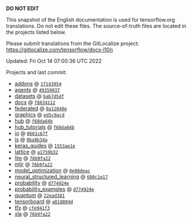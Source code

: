 __DO NOT EDIT__

This snapshot of the English documentation is used for tensorflow.org
translations. Do not edit these files. The source-of-truth files are located in
the projects listed below.

Please submit translations from the GitLocalize project: https://gitlocalize.com/tensorflow/docs-l10n

Updated: Fri Oct 14 07:00:36 UTC 2022

Projects and last commit:

- [addons](https://github.com/tensorflow/addons/tree/master/docs) @ <a href='https://github.com/tensorflow/addons/commit/1f14395415deb3e2dc94da6528ba461ea50c3bfb'><code>1f143954</code></a>
- [agents](https://github.com/tensorflow/agents/tree/master/docs) @ <a href='https://github.com/tensorflow/agents/commit/49359037cd78a0ede75f0c92b41eb904192b5037'><code>49359037</code></a>
- [datasets](https://github.com/tensorflow/datasets/tree/master/docs) @ <a href='https://github.com/tensorflow/datasets/commit/bab7d5df1f5bf6bde71e78f89d6450bcf7fa1dea'><code>bab7d5df</code></a>
- [docs](https://github.com/tensorflow/docs/tree/master/site/en) @ <a href='https://github.com/tensorflow/docs/commit/f863411235c24209073d5138ee2e434c843325ff'><code>f8634112</code></a>
- [federated](https://github.com/tensorflow/federated/tree/main/docs) @ <a href='https://github.com/tensorflow/federated/commit/0a12048eda73a079e5abfc8418dfd0f41057cdac'><code>0a12048e</code></a>
- [graphics](https://github.com/tensorflow/graphics/tree/master/tensorflow_graphics/g3doc) @ <a href='https://github.com/tensorflow/graphics/commit/ed5c9acd2e7b8d44bb23cc0120acea74fdbb77ea'><code>ed5c9acd</code></a>
- [hub](https://github.com/tensorflow/hub/tree/master/docs) @ <a href='https://github.com/tensorflow/hub/commit/f68da64b1474d8600cbb345b9e2b3c1a20bde1b7'><code>f68da64b</code></a>
- [hub_tutorials](https://github.com/tensorflow/hub/tree/master/examples/colab) @ <a href='https://github.com/tensorflow/hub/commit/f68da64b1474d8600cbb345b9e2b3c1a20bde1b7'><code>f68da64b</code></a>
- [io](https://github.com/tensorflow/io/tree/master/docs) @ <a href='https://github.com/tensorflow/io/commit/0661c67f8e7f9e33aca9179afbadee71dd48171c'><code>0661c67f</code></a>
- [js](https://github.com/tensorflow/tfjs-website/tree/master/docs) @ <a href='https://github.com/tensorflow/tfjs-website/commit/9ba8b34adb006d99aebefd35cec44149f1ff3b50'><code>9ba8b34a</code></a>
- [keras_guides](https://github.com/tensorflow/docs/tree/snapshot-keras/site/en/guide/keras) @ <a href='https://github.com/tensorflow/docs/commit/1553ae1e4a149be71703e2ee60173b3d1e0e8c00'><code>1553ae1e</code></a>
- [lattice](https://github.com/tensorflow/lattice/tree/master/docs) @ <a href='https://github.com/tensorflow/lattice/commit/a1759b3243131cafca37d46b1977362dec8abee3'><code>a1759b32</code></a>
- [lite](https://github.com/tensorflow/tensorflow/tree/master/tensorflow/lite/g3doc) @ <a href='https://github.com/tensorflow/tensorflow/commit/76b9fa22857148a562f3d9b5af6843402a93c15b'><code>76b9fa22</code></a>
- [mlir](https://github.com/tensorflow/tensorflow/tree/master/tensorflow/compiler/mlir/g3doc) @ <a href='https://github.com/tensorflow/tensorflow/commit/76b9fa22857148a562f3d9b5af6843402a93c15b'><code>76b9fa22</code></a>
- [model_optimization](https://github.com/tensorflow/model-optimization/tree/master/tensorflow_model_optimization/g3doc) @ <a href='https://github.com/tensorflow/model-optimization/commit/0e08deac13210ca77bcddcfb258e35e42640a164'><code>0e08deac</code></a>
- [neural_structured_learning](https://github.com/tensorflow/neural-structured-learning/tree/master/g3doc) @ <a href='https://github.com/tensorflow/neural-structured-learning/commit/680c1e1712becaea0e68cad571ae3b20ef6655bf'><code>680c1e17</code></a>
- [probability](https://github.com/tensorflow/probability/tree/main/tensorflow_probability/g3doc) @ <a href='https://github.com/tensorflow/probability/commit/d774924e1f8f66f5a0b4735ba95dd5c927a4ae96'><code>d774924e</code></a>
- [probability_examples](https://github.com/tensorflow/probability/tree/main/tensorflow_probability/examples/jupyter_notebooks) @ <a href='https://github.com/tensorflow/probability/commit/d774924e1f8f66f5a0b4735ba95dd5c927a4ae96'><code>d774924e</code></a>
- [quantum](https://github.com/tensorflow/quantum/tree/master/docs) @ <a href='https://github.com/tensorflow/quantum/commit/22ead381acb6446d11b4be17e03d8a57fe59a429'><code>22ead381</code></a>
- [tensorboard](https://github.com/tensorflow/tensorboard/tree/master/docs) @ <a href='https://github.com/tensorflow/tensorboard/commit/a818804d5ba30f4ff9e0f995eb65e867c94a7266'><code>a818804d</code></a>
- [tfx](https://github.com/tensorflow/tfx/tree/master/docs) @ <a href='https://github.com/tensorflow/tfx/commit/cfe941f3a328817b02ef37d334ea6fcc83645e1d'><code>cfe941f3</code></a>
- [xla](https://github.com/tensorflow/tensorflow/tree/master/tensorflow/compiler/xla/g3doc) @ <a href='https://github.com/tensorflow/tensorflow/commit/76b9fa22857148a562f3d9b5af6843402a93c15b'><code>76b9fa22</code></a>

